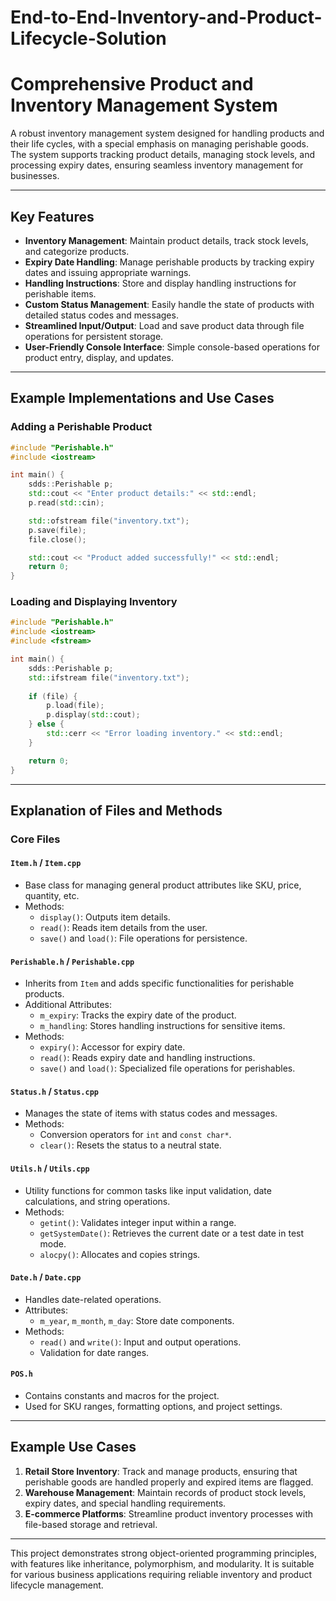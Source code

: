 # End-to-End-Inventory-and-Product-Lifecycle-Solution

# Comprehensive Product and Inventory Management System

A robust inventory management system designed for handling products and their life cycles, with a special emphasis on managing perishable goods. The system supports tracking product details, managing stock levels, and processing expiry dates, ensuring seamless inventory management for businesses.

---

## Key Features

- **Inventory Management**: Maintain product details, track stock levels, and categorize products.
- **Expiry Date Handling**: Manage perishable products by tracking expiry dates and issuing appropriate warnings.
- **Handling Instructions**: Store and display handling instructions for perishable items.
- **Custom Status Management**: Easily handle the state of products with detailed status codes and messages.
- **Streamlined Input/Output**: Load and save product data through file operations for persistent storage.
- **User-Friendly Console Interface**: Simple console-based operations for product entry, display, and updates.

---

## Example Implementations and Use Cases

### Adding a Perishable Product
```cpp
#include "Perishable.h"
#include <iostream>

int main() {
    sdds::Perishable p;
    std::cout << "Enter product details:" << std::endl;
    p.read(std::cin);

    std::ofstream file("inventory.txt");
    p.save(file);
    file.close();

    std::cout << "Product added successfully!" << std::endl;
    return 0;
}
```

### Loading and Displaying Inventory
```cpp
#include "Perishable.h"
#include <iostream>
#include <fstream>

int main() {
    sdds::Perishable p;
    std::ifstream file("inventory.txt");
    
    if (file) {
        p.load(file);
        p.display(std::cout);
    } else {
        std::cerr << "Error loading inventory." << std::endl;
    }

    return 0;
}
```

---

## Explanation of Files and Methods

### Core Files

#### **`Item.h` / `Item.cpp`**
- Base class for managing general product attributes like SKU, price, quantity, etc.
- Methods:
  - `display()`: Outputs item details.
  - `read()`: Reads item details from the user.
  - `save()` and `load()`: File operations for persistence.

#### **`Perishable.h` / `Perishable.cpp`**
- Inherits from `Item` and adds specific functionalities for perishable products.
- Additional Attributes:
  - `m_expiry`: Tracks the expiry date of the product.
  - `m_handling`: Stores handling instructions for sensitive items.
- Methods:
  - `expiry()`: Accessor for expiry date.
  - `read()`: Reads expiry date and handling instructions.
  - `save()` and `load()`: Specialized file operations for perishables.

#### **`Status.h` / `Status.cpp`**
- Manages the state of items with status codes and messages.
- Methods:
  - Conversion operators for `int` and `const char*`.
  - `clear()`: Resets the status to a neutral state.

#### **`Utils.h` / `Utils.cpp`**
- Utility functions for common tasks like input validation, date calculations, and string operations.
- Methods:
  - `getint()`: Validates integer input within a range.
  - `getSystemDate()`: Retrieves the current date or a test date in test mode.
  - `alocpy()`: Allocates and copies strings.

#### **`Date.h` / `Date.cpp`**
- Handles date-related operations.
- Attributes:
  - `m_year`, `m_month`, `m_day`: Store date components.
- Methods:
  - `read()` and `write()`: Input and output operations.
  - Validation for date ranges.

#### **`POS.h`**
- Contains constants and macros for the project.
- Used for SKU ranges, formatting options, and project settings.

---

## Example Use Cases

1. **Retail Store Inventory**: Track and manage products, ensuring that perishable goods are handled properly and expired items are flagged.
2. **Warehouse Management**: Maintain records of product stock levels, expiry dates, and special handling requirements.
3. **E-commerce Platforms**: Streamline product inventory processes with file-based storage and retrieval.

---

This project demonstrates strong object-oriented programming principles, with features like inheritance, polymorphism, and modularity. It is suitable for various business applications requiring reliable inventory and product lifecycle management.
